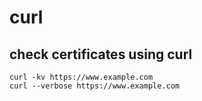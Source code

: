 # curl

## check certificates using curl
```
curl -kv https://www.example.com
curl --verbose https://www.example.com
```
